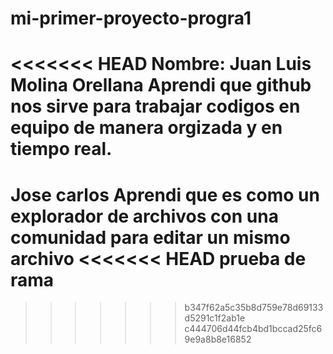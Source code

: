 # mi-primer-proyecto-progra1
<<<<<<< HEAD
Nombre: Juan Luis Molina Orellana
Aprendi que github nos sirve para trabajar codigos en equipo de manera orgizada y en tiempo real.
=======
Jose carlos
Aprendi que es como un explorador de archivos con una comunidad para editar un mismo archivo
<<<<<<< HEAD
prueba de rama
=======
>>>>>>> b347f62a5c35b8d759e78d69133d5291c1f2ab1e
>>>>>>> c444706d44fcb4bd1bccad25fc69e9a8b8e16852

